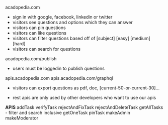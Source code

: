acadopedia.com
- sign in with google, facebook, linkedin or twitter
- visitors see questions and options which they can answer
- visitors can pin questions
- visitors can like questions
- visitors can filter questions based off of [subject] [easy] [medium] [hard]
- visitors can search for questions

<!-- add a question -->

acadopedia.com/publish

- users must be loggedin to publish questions

<!-- apis -->

apis.acadopedia.com <!-- rest apis base endpoint -->
apis.acadopedia.com/graphql <!-- graphql apis base endpoint -->

<!-- export question -->

- visitors can export questions as pdf, doc, [current-50-or-current-30]... <!-- -->

- rest apis are only used by other developers who want to use our apis



__APIS__
addTask
verifyTask
rejectAndFixTask
rejectAndDeleteTask
getAllTasks - filter and search inclusive
getOneTask
pinTask
makeAdmin
makeModerator